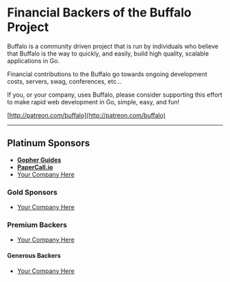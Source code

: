 # Financial Backers of the Buffalo Project

Buffalo is a community driven project that is run by individuals who believe that Buffalo is the way to quickly, and easily, build high quality, scalable applications in Go.

Financial contributions to the Buffalo go towards ongoing development costs, servers, swag, conferences, etc...

If you, or your company, uses Buffalo, please consider supporting this effort to make rapid web development in Go, simple, easy, and fun!

[http://patreon.com/buffalo](http://patreon.com/buffalo)

---

## Platinum Sponsors

* **[Gopher Guides](https://www.gopherguides.com)**
* **[PaperCall.io](https://www.papercall.io)**
* [Your Company Here](http://patreon.com/buffalo)

### Gold Sponsors

* [Your Company Here](http://patreon.com/buffalo)

### Premium Backers

* [Your Company Here](http://patreon.com/buffalo)

#### Generous Backers

* [Your Company Here](http://patreon.com/buffalo)

